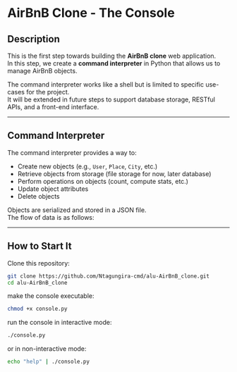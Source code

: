 # AirBnB Clone - The Console

## Description
This is the first step towards building the **AirBnB clone** web application.  
In this step, we create a **command interpreter** in Python that allows us to manage AirBnB objects.  

The command interpreter works like a shell but is limited to specific use-cases for the project.  
It will be extended in future steps to support database storage, RESTful APIs, and a front-end interface.

---

## Command Interpreter
The command interpreter provides a way to:

- Create new objects (e.g., `User`, `Place`, `City`, etc.)
- Retrieve objects from storage (file storage for now, later database)
- Perform operations on objects (count, compute stats, etc.)
- Update object attributes
- Delete objects

Objects are serialized and stored in a JSON file.  
The flow of data is as follows:


---

## How to Start It
Clone this repository:
```bash
git clone https://github.com/Ntagungira-cmd/alu-AirBnB_clone.git
cd alu-AirBnB_clone
```
make the console executable:
```bash
chmod +x console.py
```

run the console in interactive mode:
```bash
./console.py
```
or in non-interactive mode:
```bash
echo "help" | ./console.py
```